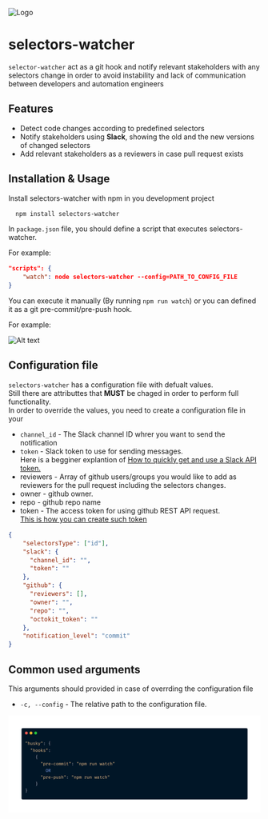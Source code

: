 
![Logo](https://dev-to-uploads.s3.amazonaws.com/uploads/articles/th5xamgrr6se0x5ro4g6.png)


# selectors-watcher

`selector-watcher` act as a git hook and notify relevant stakeholders with any selectors change
in order to avoid instability and lack of communication between developers and automation engineers


## Features

- Detect code changes according to predefined selectors
- Notify stakeholders using **Slack**, showing the old and the new versions of changed selectors
- Add relevant stakeholders as a reviewers in case pull request exists


## Installation & Usage

Install selectors-watcher with npm in you development project

```bash
  npm install selectors-watcher
```

In `package.json` file, you should define a script that executes selectors-watcher.

For example:

```json
"scripts": {
    "watch": node selectors-watcher --config=PATH_TO_CONFIG_FILE 
}
```

You can execute it manually (By running `npm run watch`) or you can defined it as a git pre-commit/pre-push hook.

For example:

![Alt text](https://carbon.now.sh/?bg=rgba%280%2C0%2C0%2C0%29&t=night-owl&wt=none&l=javascript&width=1087&ds=false&dsyoff=20px&dsblur=68px&wc=true&wa=false&pv=56px&ph=56px&ln=false&fl=1&fm=Fira+Code&fs=18px&lh=162%25&si=false&es=1x&wm=false&code=%2522husky%2522%253A%2520%257B%2520%250A%2520%2520%2522hooks%2522%253A%250A%2509%257B%250A%2520%2520%2520%2520%2520%2520%2522pre-commit%2522%253A%2520%2522npm%2520run%2520watch%2522%250A%2520%2520%2520%2520%2520%2520%2509OR%250A%2520%2520%2520%2520%2520%2520%2522pre-push%2522%253A%2520%2522npm%2520run%2520watch%2522%250A%2520%2520%2520%2520%257D%250A%257D)
## Configuration file

`selectors-watcher` has a configuration file with defualt values.  
Still there are attributtes that **MUST** be chaged in order to perform full functionality.  
In order to override the values, you need to create a configuration file in your

- `channel_id` - The Slack channel ID whrer you want to send the notification
- `token` - Slack token to use for sending messages.  
  Here is a begginer explantion of [How to quickly get and use a Slack API token.](https://api.slack.com/tutorials/tracks/getting-a-token)
- reviewers - Array of github users/groups you would like to add as reviewers for the pull request including the selectors changes.
- owner - github owner.
- repo - github repo name
- token - The access token for using github REST API request.  
  [This is how you can create such token](https://docs.github.com/en/rest/overview/authenticating-to-the-rest-api?apiVersion=2022-11-28#authenticating-with-a-personal-access-token)


```json
{
    "selectorsType": ["id"],
    "slack": {
      "channel_id": "",
      "token": ""
    },
    "github": {
      "reviewers": [],
      "owner": "",
      "repo": "",
      "octokit_token": ""
    },
    "notification_level": "commit"
}
```

## Common used arguments
This arguments should provided in case of overrding the configuration file

- `-c, --config` - The relative path to the configuration file.

![](assets/husky.png)

